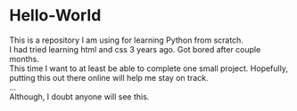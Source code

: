 # Hello-World
This is a repository I am using for learning Python from scratch.  
I had tried learning html and css 3 years ago. Got bored after couple months.  
This time I want to at least be able to complete one small project. Hopefully, putting this out there online will help me stay on track.  
...  
Although, I doubt anyone will see this.
